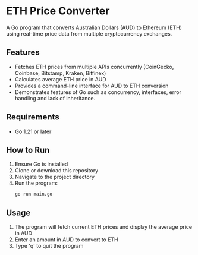 # ETH Price Converter
A Go program that converts Australian Dollars (AUD) to Ethereum (ETH) using real-time price data from multiple cryptocurrency exchanges.

## Features
- Fetches ETH prices from multiple APIs concurrently (CoinGecko, Coinbase, Bitstamp, Kraken, Bitfinex)
- Calculates average ETH price in AUD
- Provides a command-line interface for AUD to ETH conversion
- Demonstrates features of Go such as concurrency, interfaces, error handling and lack of inheritance.

## Requirements
- Go 1.21 or later

## How to Run
1. Ensure Go is installed
2. Clone or download this repository
3. Navigate to the project directory
4. Run the program:
   ```bash
   go run main.go
   ```

## Usage
1. The program will fetch current ETH prices and display the average price in AUD
2. Enter an amount in AUD to convert to ETH
3. Type 'q' to quit the program
